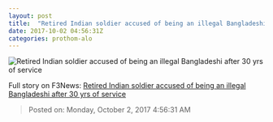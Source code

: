 ```yaml
---
layout: post
title:  "Retired Indian soldier accused of being an illegal Bangladeshi after 30 yrs of service"
date: 2017-10-02 04:56:31Z
categories: prothom-alo
---
```


![Retired Indian soldier accused of being an illegal Bangladeshi after 30 yrs of service](http://en.prothom-alo.com/contents/cache/images/1200x630x1/uploads/media/2017/10/02/856981f45574a4fed7896373ac4d83a3-Haque-2.jpg?jadewits_media_id=150743)




Full story on F3News: [Retired Indian soldier accused of being an illegal Bangladeshi after 30 yrs of service](http://www.f3nws.com/n/a4HYXJ)

> Posted on: Monday, October 2, 2017 4:56:31 AM
